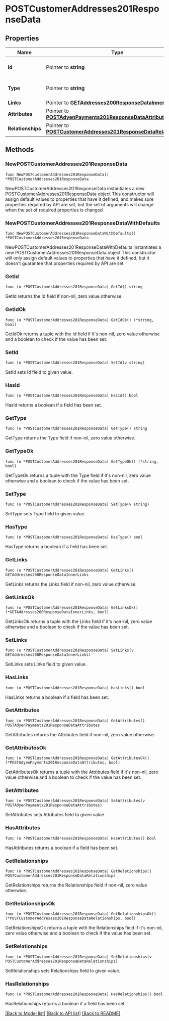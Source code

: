 # POSTCustomerAddresses201ResponseData

## Properties

Name | Type | Description | Notes
------------ | ------------- | ------------- | -------------
**Id** | Pointer to **string** | The resource&#39;s id | [optional] 
**Type** | Pointer to **string** | The resource&#39;s type | [optional] [default to "customer_addresses"]
**Links** | Pointer to [**GETAddresses200ResponseDataInnerLinks**](GETAddresses200ResponseDataInnerLinks.md) |  | [optional] 
**Attributes** | Pointer to [**POSTAdyenPayments201ResponseDataAttributes**](POSTAdyenPayments201ResponseDataAttributes.md) |  | [optional] 
**Relationships** | Pointer to [**POSTCustomerAddresses201ResponseDataRelationships**](POSTCustomerAddresses201ResponseDataRelationships.md) |  | [optional] 

## Methods

### NewPOSTCustomerAddresses201ResponseData

`func NewPOSTCustomerAddresses201ResponseData() *POSTCustomerAddresses201ResponseData`

NewPOSTCustomerAddresses201ResponseData instantiates a new POSTCustomerAddresses201ResponseData object
This constructor will assign default values to properties that have it defined,
and makes sure properties required by API are set, but the set of arguments
will change when the set of required properties is changed

### NewPOSTCustomerAddresses201ResponseDataWithDefaults

`func NewPOSTCustomerAddresses201ResponseDataWithDefaults() *POSTCustomerAddresses201ResponseData`

NewPOSTCustomerAddresses201ResponseDataWithDefaults instantiates a new POSTCustomerAddresses201ResponseData object
This constructor will only assign default values to properties that have it defined,
but it doesn't guarantee that properties required by API are set

### GetId

`func (o *POSTCustomerAddresses201ResponseData) GetId() string`

GetId returns the Id field if non-nil, zero value otherwise.

### GetIdOk

`func (o *POSTCustomerAddresses201ResponseData) GetIdOk() (*string, bool)`

GetIdOk returns a tuple with the Id field if it's non-nil, zero value otherwise
and a boolean to check if the value has been set.

### SetId

`func (o *POSTCustomerAddresses201ResponseData) SetId(v string)`

SetId sets Id field to given value.

### HasId

`func (o *POSTCustomerAddresses201ResponseData) HasId() bool`

HasId returns a boolean if a field has been set.

### GetType

`func (o *POSTCustomerAddresses201ResponseData) GetType() string`

GetType returns the Type field if non-nil, zero value otherwise.

### GetTypeOk

`func (o *POSTCustomerAddresses201ResponseData) GetTypeOk() (*string, bool)`

GetTypeOk returns a tuple with the Type field if it's non-nil, zero value otherwise
and a boolean to check if the value has been set.

### SetType

`func (o *POSTCustomerAddresses201ResponseData) SetType(v string)`

SetType sets Type field to given value.

### HasType

`func (o *POSTCustomerAddresses201ResponseData) HasType() bool`

HasType returns a boolean if a field has been set.

### GetLinks

`func (o *POSTCustomerAddresses201ResponseData) GetLinks() GETAddresses200ResponseDataInnerLinks`

GetLinks returns the Links field if non-nil, zero value otherwise.

### GetLinksOk

`func (o *POSTCustomerAddresses201ResponseData) GetLinksOk() (*GETAddresses200ResponseDataInnerLinks, bool)`

GetLinksOk returns a tuple with the Links field if it's non-nil, zero value otherwise
and a boolean to check if the value has been set.

### SetLinks

`func (o *POSTCustomerAddresses201ResponseData) SetLinks(v GETAddresses200ResponseDataInnerLinks)`

SetLinks sets Links field to given value.

### HasLinks

`func (o *POSTCustomerAddresses201ResponseData) HasLinks() bool`

HasLinks returns a boolean if a field has been set.

### GetAttributes

`func (o *POSTCustomerAddresses201ResponseData) GetAttributes() POSTAdyenPayments201ResponseDataAttributes`

GetAttributes returns the Attributes field if non-nil, zero value otherwise.

### GetAttributesOk

`func (o *POSTCustomerAddresses201ResponseData) GetAttributesOk() (*POSTAdyenPayments201ResponseDataAttributes, bool)`

GetAttributesOk returns a tuple with the Attributes field if it's non-nil, zero value otherwise
and a boolean to check if the value has been set.

### SetAttributes

`func (o *POSTCustomerAddresses201ResponseData) SetAttributes(v POSTAdyenPayments201ResponseDataAttributes)`

SetAttributes sets Attributes field to given value.

### HasAttributes

`func (o *POSTCustomerAddresses201ResponseData) HasAttributes() bool`

HasAttributes returns a boolean if a field has been set.

### GetRelationships

`func (o *POSTCustomerAddresses201ResponseData) GetRelationships() POSTCustomerAddresses201ResponseDataRelationships`

GetRelationships returns the Relationships field if non-nil, zero value otherwise.

### GetRelationshipsOk

`func (o *POSTCustomerAddresses201ResponseData) GetRelationshipsOk() (*POSTCustomerAddresses201ResponseDataRelationships, bool)`

GetRelationshipsOk returns a tuple with the Relationships field if it's non-nil, zero value otherwise
and a boolean to check if the value has been set.

### SetRelationships

`func (o *POSTCustomerAddresses201ResponseData) SetRelationships(v POSTCustomerAddresses201ResponseDataRelationships)`

SetRelationships sets Relationships field to given value.

### HasRelationships

`func (o *POSTCustomerAddresses201ResponseData) HasRelationships() bool`

HasRelationships returns a boolean if a field has been set.


[[Back to Model list]](../README.md#documentation-for-models) [[Back to API list]](../README.md#documentation-for-api-endpoints) [[Back to README]](../README.md)


